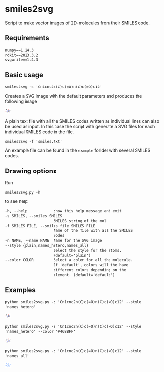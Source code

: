 # smiles2svg

Script to make vector images of 2D-molecules from their SMILES code.

## Requirements
```
numpy==1.24.3
rdkit==2023.3.2
svgwrite==1.4.3
```

## Basic usage

```
smiles2svg -s 'Cn1cnc2n(C)c(=O)n(C)c(=O)c12' 
```
Creates a SVG image with the default parameters and produces the following image

![vector CO2 image](figures/caffeine_default.svg)

A plain text file with all the SMILES codes written as individual lines can also be used as input.
In this case the script with generate a SVG files for each individual SMILES code in the file.

```
smiles2svg -f 'smiles.txt'
```
An example file can be found in the `example` forlder with several SMILES codes.

## Drawing options

Run
```
smiles2svg.py -h
```
to see help:
```
-h, --help            show this help message and exit
-s SMILES, --smiles SMILES
                      SMILES string of the mol
-f SMILES_FILE, --smiles_file SMILES_FILE
                      Name of the file with all the SMILES
                      codes
-n NAME, --name NAME  Name for the SVG image
--style {plain,names_hetero,names_all}
                      Select the style for the atoms.
                      (default='plain')
--color COLOR         Select a color for all the molecule.
                      If 'default', colors will the have
                      different colors depending on the
                      element. (default='default')

```

## Examples

```
python smiles2svg.py -s 'Cn1cnc2n(C)c(=O)n(C)c(=O)c12' --style 'names_hetero'
```
![vector CO2 image](figures/caffeine_names_hetero.svg)
```
python smiles2svg.py -s 'Cn1cnc2n(C)c(=O)n(C)c(=O)c12' --style 'names_hetero' --color '#468BFF'
```
![vector CO2 image](figures/caffeine_names_all.svg)
```
python smiles2svg.py -s 'Cn1cnc2n(C)c(=O)n(C)c(=O)c12' --style 'names_all'
```
![vector CO2 image](figures/caffeine_color.svg)
